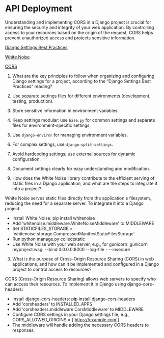 # API Deployment

Understanding and implementing CORS in a Django project is crucial for ensuring the security and integrity of your web application. By controlling access to your resources based on the origin of the request, CORS helps prevent unauthorized access and protects sensitive information.

[Django Settings Best Practices](https://djangostars.com/blog/configuring-django-settings-best-practices/)

[White Noise](http://whitenoise.evans.io/en/stable/)

[CORS](https://en.m.wikipedia.org/wiki/Cross-origin_resource_sharing)

1. What are the key principles to follow when organizing and configuring Django settings for a project, according to the “Django Settings Best Practices” reading?

1. Use separate settings files for different environments (development, testing, production).
2. Store sensitive information in environment variables.
3. Keep settings modular: use `base.py` for common settings and separate files for environment-specific settings.
4. Use `django-environ` for managing environment variables.
5. For complex settings, use `django-split-settings`.
6. Avoid hardcoding settings; use external sources for dynamic configuration.
7. Document settings clearly for easy understanding and modification.

2. How does the White Noise library contribute to the efficient serving of static files in a Django application, and what are the steps to integrate it into a project? 

White Noise serves static files directly from the application's filesystem, reducing the need for a separate server. To integrate it into a Django project:

* Install White Noise: pip install whitenoise
* Add 'whitenoise.middleware.WhiteNoiseMiddleware' to MIDDLEWARE
* Set STATICFILES_STORAGE = 'whitenoise.storage.CompressedManifestStaticFilesStorage'
* Run python manage.py collectstatic
* Use White Noise with your web server, e.g., for gunicorn: gunicorn myproject.wsgi --bind 0.0.0.0:8000 --log-file - --insecure

3. What is the purpose of Cross-Origin Resource Sharing (CORS) in web applications, and how can it be implemented and configured in a Django project to control access to resources?

CORS (Cross-Origin Resource Sharing) allows web servers to specify who can access their resources. To implement it in Django using django-cors-headers:

* Install django-cors-headers: pip install django-cors-headers
* Add 'corsheaders' to INSTALLED_APPS
* Add 'corsheaders.middleware.CorsMiddleware' to MIDDLEWARE
* Configure CORS settings in your Django settings file, e.g., CORS_ALLOWED_ORIGINS = ['https://example.com']
* The middleware will handle adding the necessary CORS headers to responses.